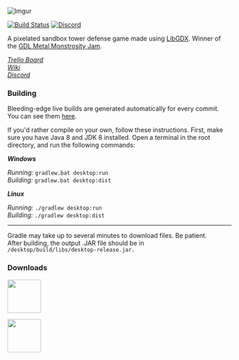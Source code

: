 ![Imgur](https://i.imgur.com/w4N0yhv.png)

[![Build Status](https://travis-ci.org/Anuken/Mindustry.svg?branch=master)](https://travis-ci.org/Anuken/Mindustry) 
[![Discord](https://img.shields.io/discord/391020510269669376.svg)](https://discord.gg/mindustry)

A pixelated sandbox tower defense game made using [LibGDX](https://libgdx.badlogicgames.com/). Winner of the [GDL Metal Monstrosity Jam](https://itch.io/jam/gdl---metal-monstrosity-jam).

_[Trello Board](https://trello.com/b/aE2tcUwF/mindustry-40-plans)_  
_[Wiki](http://mindustry.wikia.com/wiki/Mindustry_Wiki)_  
_[Discord](https://discord.gg/r8BkXNd)_  

### Building

Bleeding-edge live builds are generated automatically for every commit. You can see them [here](https://jenkins.hellomouse.net/job/mindustry/).

If you'd rather compile on your own, follow these instructions.
First, make sure you have Java 8 and JDK 8 installed. Open a terminal in the root directory, and run the following commands:


**_Windows_**

_Running:_ `gradlew.bat desktop:run`  
_Building:_ `gradlew.bat desktop:dist`


**_Linux_**

_Running:_ `./gradlew desktop:run`  
_Building:_ `./gradlew desktop:dist`

---

Gradle may take up to several minutes to download files. Be patient. <br>
After building, the output .JAR file should be in `/desktop/build/libs/desktop-release.jar.`

### Downloads

<a href="https://anuke.itch.io/mindustry"><img src="https://i.imgur.com/sk26hTV.png" width="auto" height="75"></a>

<a href="https://play.google.com/store/apps/details?id=io.anuke.mindustry&hl=en"><img src="https://i.imgur.com/8dF6l81.png" width="auto" height="75"></a>
